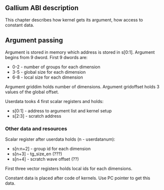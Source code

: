 ## Gallium ABI description

This chapter describes how kernel gets its argument, how access to constant data.

## Argument passing

Argument is stored in memory which address is stored in s[0:1].
Argument begins from 9 dword. First 9 dwords are:

* 0-2 - number of groups for each dimension
* 3-5 - global size for each dimension
* 6-8 - local size for each dimension

Argument griddim holds number of dimensions. Argument gridoffset holds 3 values of the
global offset.

Userdata tooks 4 first scalar registers and holds:

* s[0:1] - address to argument list and kernel setup
* s[2:3] - scratch address

### Other data and resources

Scalar register after userdata holds (n - userdatanum):

* s[n:n+2] - group id for each dimension
* s[n+3] - tg_size_en (???)
* s[n+4] - scratch wave offset (??)

First three vector registers holds local ids for each dimensions.

Constant data is placed after code of kernels. Use PC pointer to get this data.
